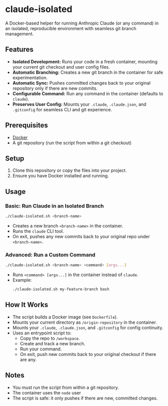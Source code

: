 # claude-isolated

A Docker-based helper for running Anthropic Claude (or any command) in an isolated, reproducible environment with seamless git branch management.

## Features
- **Isolated Development:** Runs your code in a fresh container, mounting your current git checkout and user config files.
- **Automatic Branching:** Creates a new git branch in the container for safe experimentation.
- **Automatic Sync:** Pushes committed changes back to your original repository only if there are new commits.
- **Configurable Command:** Run any command in the container (defaults to `claude`).
- **Preserves User Config:** Mounts your `.claude`, `.claude.json`, and `.gitconfig` for seamless CLI and git experience.

## Prerequisites
- [Docker](https://www.docker.com/)
- A git repository (run the script from within a git checkout)

## Setup
1. Clone this repository or copy the files into your project.
2. Ensure you have Docker installed and running.

## Usage

### Basic: Run Claude in an Isolated Branch
```sh
./claude-isolated.sh <branch-name>
```
- Creates a new branch `<branch-name>` in the container.
- Runs the `claude` CLI tool.
- On exit, pushes any new commits back to your original repo under `<branch-name>`.

### Advanced: Run a Custom Command
```sh
./claude-isolated.sh <branch-name> <command> [args...]
```
- Runs `<command> [args...]` in the container instead of `claude`.
- Example:
  ```sh
  ./claude-isolated.sh my-feature-branch bash
  ```

## How It Works
- The script builds a Docker image (see `Dockerfile`).
- Mounts your current directory as `/origin-repository` in the container.
- Mounts your `.claude`, `.claude.json`, and `.gitconfig` for config continuity.
- Uses an entrypoint script to:
  - Copy the repo to `/workspace`.
  - Create and track a new branch.
  - Run your command.
  - On exit, push new commits back to your original checkout if there are any.

## Notes
- You must run the script from within a git repository.
- The container uses the `node` user
- The script is safe: it only pushes if there are new, committed changes.
